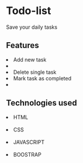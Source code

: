 # Todo-list
Save your daily tasks

## Features
<li> Add new task <li/>
<li> Delete single task 
<li> Mark task as completed <li/>

## Technologies used
<li> HTML </li> <br/>
<li> CSS </li> <br/>
<li> JAVASCRIPT </li> <br/>
<li>  BOOSTRAP </li> <br/>
